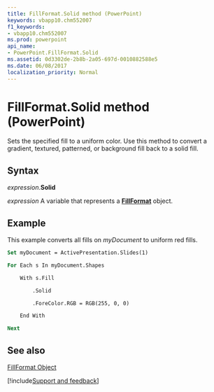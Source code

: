 ```yaml
---
title: FillFormat.Solid method (PowerPoint)
keywords: vbapp10.chm552007
f1_keywords:
- vbapp10.chm552007
ms.prod: powerpoint
api_name:
- PowerPoint.FillFormat.Solid
ms.assetid: 0d3302de-2b8b-2a05-697d-0010882588e5
ms.date: 06/08/2017
localization_priority: Normal
---
```



# FillFormat.Solid method (PowerPoint)

Sets the specified fill to a uniform color. Use this method to convert a gradient, textured, patterned, or background fill back to a solid fill.


## Syntax

_expression_.**Solid**

 _expression_ A variable that represents a **[FillFormat](powerpoint.fillformat.md)** object.


## Example

This example converts all fills on  _myDocument_ to uniform red fills.


```vb
Set myDocument = ActivePresentation.Slides(1)

For Each s In myDocument.Shapes

    With s.Fill

        .Solid

        .ForeColor.RGB = RGB(255, 0, 0)

    End With

Next
```


## See also


[FillFormat Object](PowerPoint.FillFormat.md)

[!include[Support and feedback](~/includes/feedback-boilerplate.md)]